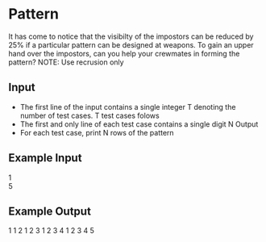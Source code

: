# Pattern

It has come to notice that the visibilty of the impostors can be reduced by 25% if a particular pattern can be designed at weapons. To gain an upper hand over the impostors, can you help your crewmates in forming the pattern?
NOTE: Use recrusion only

## Input

- The first line of the input contains a single integer T denoting the number of test cases. T test cases folows
- The first and only line of each test case contains a single digit N
  Output
- For each test case, print N rows of the pattern

## Example Input

1 <br/>
5

## Example Output

1
1 2
1 2 3
1 2 3 4
1 2 3 4 5
